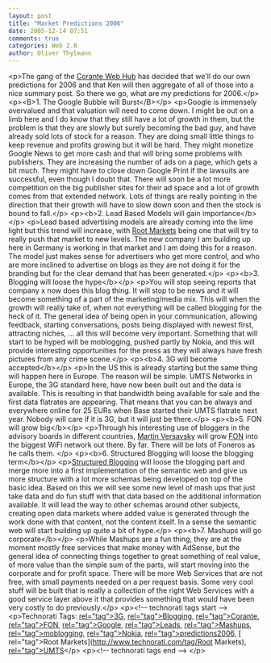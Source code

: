 ```yaml
---
layout: post
title: "Market Predictions 2006"
date: 2005-12-14 07:51
comments: true
categories: Web 2.0
author: Oliver Thylmann
---
```












&lt;p&gt;The gang of the [Corante Web Hub](http://web.corante.com/) has decided that we'll do our own predictions for 2006 and that Ken will then aggregate of all of those into a nice summary post. So there we go, what are my predictions for 2006.&lt;/p&gt;
&lt;p&gt;&lt;B&gt;1. The Google Bubble will Burst&lt;/B&gt;&lt;/p&gt;
&lt;p&gt;Google is immensely overvalued and that valuation will need to come down. I might be out on a limb here and I do know that they still have a lot of growth in them, but the problem is that they are slowly but surely becoming the bad guy, and have already sold lots of stock for a reason. They are doing small little things to keep revenue and profits growing but it will be hard. They might monetize Google News to get more cash and that will bring some problems with publishers. They are increasing the number of ads on a page, which gets a bit much. They might have to close down Google Print if the lawsuits are successful, even though I doubt that. There will soon be a lot more competition on the big publisher sites for their ad space and a lot of growth comes from that extended network. Lots of things are really pointing in the direction that their growth will have to slow down soon and then the stock is bound to fall.&lt;/p&gt;
&lt;p&gt;&lt;b&gt;2. Lead Based Models will gain importance&lt;/b&gt;&lt;/p&gt;
&lt;p&gt;Lead based advertising models are already coming into the lime light but this trend will increase, with [Root Markets](http://www.root.com/) being one that will try to really push that market to new levels. The new company I am building up here in Germany is working in that market and I am doing this for a reason. The model just makes sense for advertisers who get more control, and who are more inclined to advertise on blogs as they are not doing it for the branding but for the clear demand that has been generated.&lt;/p&gt;
&lt;p&gt;&lt;b&gt;3. Blogging will loose the hype&lt;/b&gt;&lt;/p&gt;
&lt;p&gt;You will stop seeing reports that company x now does this blog thing. It will stop to be news and it will become something of a part of the marketing/media mix. This will when the growth will really take of, when not everything will be called blogging for the heck of it. The general idea of being open in your communication, allowing feedback, starting conversations, posts being displayed with newest first, attracting niches, ... all this will become very important. Something that will start to be hyped will be moblogging, pushed partly by Nokia, and this will provide interesting opportunities for the press as they will always have fresh pictures from any crime scene.&lt;/p&gt;
&lt;p&gt;&lt;b&gt;4. 3G will become accepted&lt;/b&gt;&lt;/p&gt;
&lt;p&gt;In the US this is already starting but the same thing will happen here in Europe. The reason will be simple. UMTS Networks in Europe, the 3G standard here, have now been built out and the data is available. This is resulting in that bandwidth being available for sale and the first data flatrates are appearing. That means that you can be always and everywhere online for 25 EURs when Base started their UMTS flatrate next year. Nobody will care if it is 3G, but it will just be there.&lt;/p&gt;
&lt;p&gt;&lt;b&gt;5. FON will grow big&lt;/b&gt;&lt;/p&gt;
&lt;p&gt;Through his interesting use of bloggers in the advisory boards in different countries, [Martin Versavsky](http://english.martinvarsavsky.net/) will grow [FON](http://www.fon.com/) into the biggest WiFi network out there. By far. There will be lots of Foneros as he calls them. &lt;/p&gt;
&lt;p&gt;&lt;b&gt;6. Structured Blogging will loose the blogging term&lt;/b&gt;&lt;/p&gt;
&lt;p&gt;[Structured Blogging](http://www.structuredblogging.org/) will loose the blogging part and merge more into a first implementation of the semantic web and give us more structure with a lot more schemas being developed on top of the basic idea. Based on this we will see some new level of mash ups that just take data and do fun stuff with that data based on the additional information available. It will lead the way to other schemas around other subjects, creating open data markets where added value is generated through the work done with that content, not the content itself. In a sense the semantic web will start building up quite a bit of hype.&lt;/p&gt;
&lt;p&gt;&lt;b&gt;7. Mashups will go corporate&lt;/b&gt;&lt;/p&gt;
&lt;p&gt;While Mashups are a fun thing, they are at the moment mostly free services that make money with AdSense, but the general idea of connecting things together to great something of real value, of more value than the simple sum of the parts, will start moving into the corporate and for profit space. There will be more Web Services that are not free, with small payments needed on a per request basis. Some very cool stuff will be built that is really a collection of the right Web Services with a good service layer above it that provides something that would have been very costly to do previously.&lt;/p&gt;
&lt;p&gt;&lt;!-- technorati tags start --&gt;
&lt;p&gt;Technorati Tags: [ rel=&quot;tag&quot;&gt;3G](http://www.technorati.com/tag/3G), [ rel=&quot;tag&quot;&gt;Blogging](http://www.technorati.com/tag/Blogging), [ rel=&quot;tag&quot;&gt;Corante](http://www.technorati.com/tag/Corante), [ rel=&quot;tag&quot;&gt;FON](http://www.technorati.com/tag/FON), [ rel=&quot;tag&quot;&gt;Google](http://www.technorati.com/tag/Google), [ rel=&quot;tag&quot;&gt;Leads](http://www.technorati.com/tag/Leads), [ rel=&quot;tag&quot;&gt;Mashups](http://www.technorati.com/tag/Mashups), [ rel=&quot;tag&quot;&gt;moblogging](http://www.technorati.com/tag/moblogging), [ rel=&quot;tag&quot;&gt;Nokia](http://www.technorati.com/tag/Nokia), [ rel=&quot;tag&quot;&gt;predictions2006](http://www.technorati.com/tag/predictions2006), [ rel=&quot;tag&quot;&gt;Root Markets](http://www.technorati.com/tag/Root Markets), [ rel=&quot;tag&quot;&gt;UMTS](http://www.technorati.com/tag/UMTS)&lt;/p&gt;
&lt;p&gt;&lt;!-- technorati tags end --&gt;
&lt;/p&gt;



